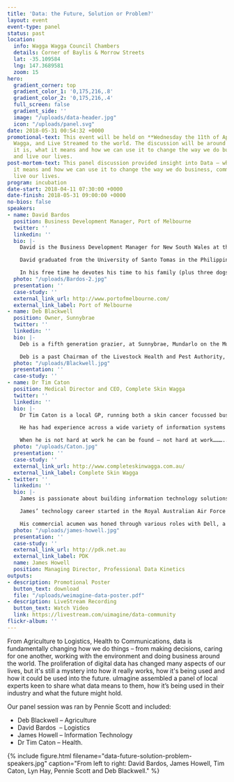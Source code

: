 ```yaml
---
title: 'Data: the Future, Solution or Problem?'
layout: event
event-type: panel
status: past
location:
  info: Wagga Wagga Council Chambers
  details: Corner of Baylis & Morrow Streets
  lat: -35.109584
  lng: 147.3689581
  zoom: 15
hero:
  gradient_corner: top
  gradient_color_1: '0,175,216,.8'
  gradient_color_2: '0,175,216,.4'
  full_screen: false
  gradient_side: ''
  image: "/uploads/data-header.jpg"
  icon: "/uploads/panel.svg"
date: 2018-05-31 00:54:32 +0000
promotional-text: This event will be held on **Wednesday the 11th of April** in Wagga
  Wagga, and Live Streamed to the world. The discussion will be around Data – what
  it is, what it means and how we can use it to change the way we do business, communicate
  and live our lives.
post-mortem-text: This panel discussion provided insight into Data – what it is, what
  it means and how we can use it to change the way we do business, communicate and
  live our lives.
program: incubation
date-start: 2018-04-11 07:30:00 +0000
date-finish: 2018-05-31 09:00:00 +0000
no-bios: false
speakers:
- name: David Bardos
  position: Business Development Manager, Port of Melbourne
  twitter: ''
  linkedin: ''
  bio: |-
    David is the Business Development Manager for New South Wales at the Port of Melbourne (PoM). David is based in Wagga Wagga regional New South Wales and manages a wide selection of work concerning all aspects of international trade which includes financial, commercial, strategic analysis, planning and marketing. David is responsible in developing trade and business opportunities as well as maintaining effective and high quality relationship with all stakeholders involved in supply chain and logistics. This includes but is not limited to; exporters, importers, transport service providers, all layers of Government and various peak body associations in Australia. 

    David graduated from the University of Santo Tomas in the Philippines with a Bachelor of Science and Commerce degree (major in Business Administration) and has pursued additional studies in the United States and in Australia specifically in the fields of supply chain management and project management. 

    In his free time he devotes his time to his family (plus three dogs and a cat). He is a member of the Charles Sturt University Regional Consultative Committee and is currently the President of the Police-Citizens Youth Club (PCYC) Wagga Wagga. David is also a strong advocate against Domestic Violence and to date has impacted more than 1,500 women who attended his programs.
  photo: "/uploads/Bardos-2.jpg"
  presentation: ''
  case-study: ''
  external_link_url: http://www.portofmelbourne.com/
  external_link_label: Port of Melbourne
- name: Deb Blackwell
  position: Owner, Sunnybrae
  twitter: ''
  linkedin: ''
  bio: |-
    Deb is a fifth generation grazier, at Sunnybrae, Mundarlo on the Murrumbidgee River. Deb and her husband, Prof. John Blackwell, specialise in native grass fed Charolais – Red Poll cross beef. They also own Pentland Wines, vineyard at Yenda, NSW, where they specialise in only one French grape variety, Petit Verdot.  Working in isolated locations whilst competing commercially within a global market requires a great reliance upson technology and a source of accurate data.  From weather predictions to beef markets and wine trends, our daily lives are intrinsically reliant upon global data.  Keeping up with these trends, is complex and difficult, as well as potentially risky from a security and privacy perspective.

    Deb is a past Chairman of the Livestock Health and Pest Authority, where her interest was in the pursuit of a sound Bio Security regime for Australia. Deb has a BA LLB from the University of Sydney and is involved in charity fundraising and maintains a strong interest in agri politics and environmental health.
  photo: "/uploads/Blackwell.jpg"
  presentation: ''
  case-study: ''
- name: Dr Tim Caton
  position: Medical Director and CEO, Complete Skin Wagga
  twitter: ''
  linkedin: ''
  bio: |-
    Dr Tim Caton is a local GP, running both a skin cancer focussed business and an aesthetic medical practice. He has a background in hospital emergency medicine, medical education and military medicine.

    He has had experience across a wide variety of information systems in the health sector. Prior to doing medicine he was a Health Information Manager, involved in various projects to do with electronic medical records and also the running of Medical Records Services in Public Hospitals in Western Sydney. He has an ongoing interest in information, collection, distribution, protection and use. 

    When he is not hard at work he can be found – not hard at work………..
  photo: "/uploads/Caton.jpg"
  presentation: ''
  case-study: ''
  external_link_url: http://www.completeskinwagga.com.au/
  external_link_label: Complete Skin Wagga
- twitter: ''
  linkedin: ''
  bio: |-
    James is passionate about building information technology solutions. He believes in an Australia in which where you choose to live and work is no impediment to opportunity, whether in your business or family. He created [PDK](http://pdk.net.au/) to bring global technology solutions to regional Australia. Establishing PDK as the preeminent technology company in the Riverina, NSW and now throughout Australia.

    James’ technology career started in the Royal Australian Air Force as a Communications and Information System Controller (CISCON), managing the advanced communication systems that keep the Air Force connected internally, with the other services, and with allied military forces worldwide. James active defence career saw him undertake several ‘tours of duty’.

    His commercial acumen was honed through various roles with Dell, a stint at Austrade and with the KAZ Group (now Fujitsu).
  photo: "/uploads/james-howell.jpg"
  presentation: ''
  case-study: ''
  external_link_url: http://pdk.net.au
  external_link_label: PDK
  name: James Howell
  position: Managing Director, Professional Data Kinetics
outputs:
- description: Promotional Poster
  button_text: download
  file: "/uploads/weimagine-data-poster.pdf"
- description: LiveStream Recording
  button_text: Watch Video
  link: https://livestream.com/uimagine/data-community
flickr-album: ''
---
```

From Agriculture to Logistics, Health to Communications, data is fundamentally changing how we do things – from making decisions, caring for one another, working with the environment and doing business around the world. The proliferation of digital data has changed many aspects of our lives, but it's still a mystery into how it really works, how it's being used and how it could be used into the future. uImagine assembled a panel of local experts keen to share what data means to them, how it’s being used in their industry and what the future might hold.

Our panel session was ran by Pennie Scott and included:

* Deb Blackwell – Agriculture
* David Bardos  – Logistics
* James Howell – Information Technology
* Dr Tim Caton – Health.

{% include figure.html filename="data-future-solution-problem-speakers.jpg" caption="From left to right: David Bardos, James Howell, Tim Caton, Lyn Hay, Pennie Scott and Deb Blackwell." %}
